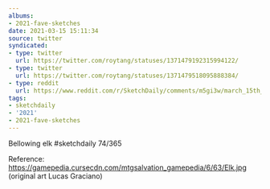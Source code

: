 ```yaml
---
albums:
- 2021-fave-sketches
date: 2021-03-15 15:11:34
source: twitter
syndicated:
- type: twitter
  url: https://twitter.com/roytang/statuses/1371479192315994122/
- type: twitter
  url: https://twitter.com/roytang/statuses/1371479518095888384/
- type: reddit
  url: https://www.reddit.com/r/SketchDaily/comments/m5gi3w/march_15th_banff_national_park_canada/gr0r7pu/
tags:
- sketchdaily
- '2021'
- 2021-fave-sketches
---
```


Bellowing elk #sketchdaily 74/365

Reference: https://gamepedia.cursecdn.com/mtgsalvation_gamepedia/6/63/Elk.jpg (original art Lucas Graciano)